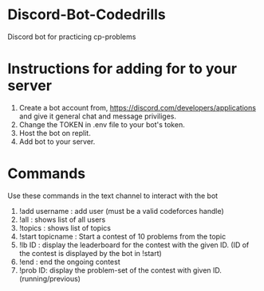 # Discord-Bot-Codedrills
Discord bot for practicing cp-problems

# Instructions for adding for to your server

1. Create a bot account from, https://discord.com/developers/applications and give it general chat and message priviliges.
2. Change the TOKEN in .env file to your bot's token.
3. Host the bot on replit.
4. Add bot to your server.

# Commands
Use these commands in the text channel to interact with the bot
1. !add username : add user (must be a valid codeforces handle)
2. !all : shows list of all users
3. !topics : shows list of topics
4. !start topicname : Start a contest of 10 problems from the topic
5. !lb ID : display the leaderboard for the contest with the given ID. (ID of the contest is displayed by the bot in !start)
6. !end : end the ongoing contest
7. !prob ID: display the problem-set of the contest with given ID.(running/previous)

